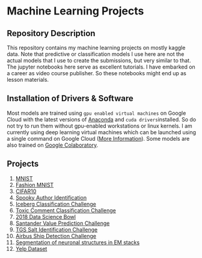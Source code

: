 # Machine Learning Projects

## Repository Description
This repository contains my machine learning projects on mostly kaggle data. Note that predictive or classification models I use here are not the actual models that I use to create the submissions, but very similar to that. The jupyter notebooks here serve as excellent tutorials. I have embarked on a career as video course publisher. So these notebooks might end up as lesson materials.

## Installation of Drivers & Software
Most models are trained using `gpu enabled virtual machines` on Google Cloud with the latest versions of [Anaconda](https://www.anaconda.com/download/) and `cuda drivers`installed. So do not try to run them without gpu-enabled workstations or linux kernels. I am currently using deep learning virtual machines which can be launched using a single command on Google Cloud ([More Information](https://cloud.google.com/deep-learning-vm/docs/tensorflow_start_instance)). Some models are also trained on [Google Colaboratory](https://colab.research.google.com/notebooks/welcome.ipynb).

## Projects
1. [MNIST](https://github.com/itratrahman/machine_learning_projects/tree/master/mnist)
2. [Fashion MNIST](https://github.com/itratrahman/machine_learning_projects/tree/master/fashion_mnist)
3. [CIFAR10](https://github.com/itratrahman/machine_learning_projects/tree/master/cifar10)
4. [Spooky Author Identification](https://github.com/itratrahman/machine_learning_projects/tree/master/spookyauthoridentification)
5. [Iceberg Classification Challenge](https://github.com/itratrahman/machine_learning_projects/tree/master/icebergclassifierchallenge)
6. [Toxic Comment Classification Challenge](https://github.com/itratrahman/machine_learning_projects/tree/master/toxic_comment_classification)
7. [2018 Data Science Bowl](https://github.com/itratrahman/machine_learning_projects/tree/master/2018_data_science_bowl)
8. [Santander Value Prediction Challenge](https://github.com/itratrahman/machine_learning_projects/tree/master/santander_prediction_challenge)
9. [TGS Salt Identification Challenge](https://github.com/itratrahman/machine_learning_projects/tree/master/salt_identification_challenge)
10. [Airbus Ship Detection Challenge](https://github.com/itratrahman/machine_learning_projects/tree/master/airbus_ship_detection_challenge)
11. [Segmentation of neuronal structures in EM stacks](https://github.com/itratrahman/machine_learning_projects/tree/master/segmentation_of_neuronal_structures)
12. [Yelp Dataset](https://github.com/itratrahman/machine_learning_projects/tree/master/yelp_dataset)
